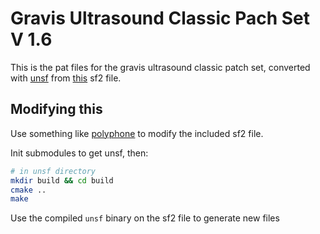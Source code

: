 # Gravis Ultrasound Classic Pach Set V 1.6
This is the pat files for the gravis ultrasound classic patch set, converted with [unsf](https://github.com/psi29a/unsf) from [this](https://archive.org/details/GravisUltrasoundClassicPachSetV1.6) sf2 file.

## Modifying this
Use something like [polyphone](https://github.com/davy7125/polyphone) to modify the included sf2 file.

Init submodules to get unsf, then:
``` sh
# in unsf directory
mkdir build && cd build
cmake ..
make
```

Use the compiled `unsf` binary on the sf2 file to generate new files
